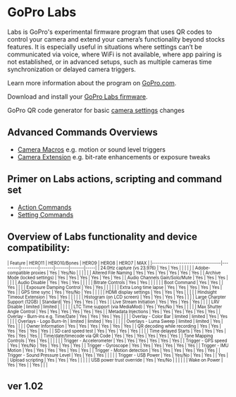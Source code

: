 # GoPro Labs

Labs is GoPro's experimental firmware program that uses QR codes to control your camera and extend your camera’s functionality beyond stocks features. It is especially useful in situations where settings can’t be communicated via voice, where WiFi is not available, where app pairing is not established, or in advanced setups, such as multiple cameras time synchronization or delayed camera triggers.

Learn more information about the program on [GoPro.com](http://www.gopro.com/labs).

Download and install your [GoPro Labs firmware](https://community.gopro.com/s/article/GoPro-Labs).

GoPro QR code generator for basic [camera settings](control/custom) changes

## Advanced Commands Overviews

- [Camera Macros](control) e.g. motion or sound level triggers
- [Camera Extension](control/extensions) e.g. bit-rate enhancements or exposure tweaks

## Primer on Labs actions, scripting and command set

- [Action Commands](control/actions)
- [Setting Commands](control/settings)

## Overview of Labs functionality and device compatibility: 

<sub><sup>
| Feature                           | HERO11  | HERO10/Bones  | HERO9 | HERO8 | HERO7 | MAX |
|-----------------------------------|---------|---------|-------|-------|-------|-----|
| 24.0Hz capture (vs 23.976)        | Yes     | Yes     |       |       |       |     |
| Adobe-compatible proxies          | Yes     | Yes/No  |       |       |       |     |
| Altered File Naming               | Yes     | Yes     | Yes   | Yes   | Yes   | Yes |
| Archive Mode (locked settings)    | Yes     | Yes     | Yes   | Yes   | Yes   | Yes |
| Audio Channels Gain/Solo/Mute     | Yes     | Yes     | Yes   |       |       |     |
| Audio Disable                     | Yes     | Yes     | Yes   |       |       |     |
| Bitrate Controls                  | Yes     | Yes     |       |       |       |     |
| Boot Command                      | Yes     | Yes     |       | Yes   |       |     |
| Exposure Damping Control          | Yes     | Yes     |       |       |       |     |
| Extra Long time lapse             | Yes     | Yes     | Yes   | Yes   | Yes   | Yes |
| GPS time sync                     | Yes     | Yes/No  | Yes   |       |       |     |
| HDMI display settings             | Yes     | Yes     | Yes   |       |       |     |
| Hindsight Timeout Extension       | Yes     | Yes     |       |       |       |     |
| Histogram (on LCD screen)         | Yes     | Yes     | Yes   | Yes   |       |     |
| Large Charpter Support (12GB)     | Standard| Yes     | Yes   | Yes   |       | Yes |
| Live Stream Initiation            | Yes     | Yes     | Yes   | Yes   |       |     |
| LRV Disable                       | limited | limited |       |       |       |     |
| LTC Time support (via MediaMod)   | Yes     | Yes/No  | Yes   |       |       |     |
| Max Shutter Angle Control         | Yes     | Yes     | Yes   | Yes   | Yes   | Yes |
| Metadata Injections               | Yes     | Yes     | Yes   | Yes   | Yes   | Yes |
| Overlay - Burn-ins e.g. Time/Date | Yes     | Yes     | Yes   | Yes   |       |     |
| Overlay - Color Bar               | limited | limited | Yes   | Yes   |       |     |
| Overlays - Logo Burn-In           | limited | limited | Yes   |       |       |     |
| Overlays - Luma Sweep             | limited | limited | Yes   | Yes   |       |     |
| Owner Information                 | Yes     | Yes     | Yes   | Yes   | Yes   | Yes |
| QR decoding while recording       | Yes     | Yes     | Yes   | Yes   | Yes   | Yes |
| SD card speed test                | Yes     | Yes     | Yes   | Yes   |       |     |
| Time delayed Starts               | Yes     | Yes     | Yes   | Yes   | Yes   | Yes |
| Time/date/timecode via QR Code    | Yes     | Yes     | Yes   | Yes   | Yes   | Yes |
| Tone Mapping Controls             | Yes     | Yes     |       |       |       |     |
| Trigger - Accelerometer           | Yes     | Yes     | Yes   | Yes   | Yes   | Yes |
| Trigger - GPS speed               | Yes     | Yes/No  | Yes   | Yes   | Yes   | Yes |
| Trigger - Gyroscope               | Yes     | Yes     | Yes   | Yes   | Yes   | Yes |
| Trigger - IMU Motion              | Yes     | Yes     | Yes   | Yes   | Yes   | Yes |
| Trigger - Motion detection        | Yes     | Yes     | Yes   | Yes   | Yes   | Yes |
| Trigger - Sound Pressure Level    | Yes     | Yes     | Yes   |       |       |     |
| Trigger - USB Power               | Yes     | Yes/No  | Yes   | Yes   |       | Yes |
| Upload scripting                  | Yes     | Yes     | Yes   |       |       |     |
| USB power trust override          | Yes     | Yes/No  |       |       |       |     |
| Wake on Power                     | Yes     | Yes     |       | Yes   |       |     |
</sup></sub>
## ver 1.02
